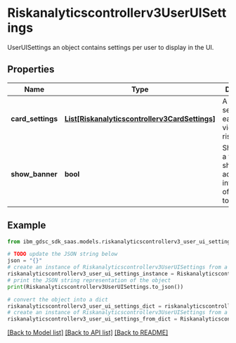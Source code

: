 # Riskanalyticscontrollerv3UserUISettings

UserUISettings an object contains settings per user to display in the UI.

## Properties

Name | Type | Description | Notes
------------ | ------------- | ------------- | -------------
**card_settings** | [**List[Riskanalyticscontrollerv3CardSettings]**](Riskanalyticscontrollerv3CardSettings.md) | A list of card settings for each view(box) of risks. | [optional] 
**show_banner** | **bool** | Show_banner a flag to show additional info in the top of screen or to hide it. | [optional] 

## Example

```python
from ibm_gdsc_sdk_saas.models.riskanalyticscontrollerv3_user_ui_settings import Riskanalyticscontrollerv3UserUISettings

# TODO update the JSON string below
json = "{}"
# create an instance of Riskanalyticscontrollerv3UserUISettings from a JSON string
riskanalyticscontrollerv3_user_ui_settings_instance = Riskanalyticscontrollerv3UserUISettings.from_json(json)
# print the JSON string representation of the object
print(Riskanalyticscontrollerv3UserUISettings.to_json())

# convert the object into a dict
riskanalyticscontrollerv3_user_ui_settings_dict = riskanalyticscontrollerv3_user_ui_settings_instance.to_dict()
# create an instance of Riskanalyticscontrollerv3UserUISettings from a dict
riskanalyticscontrollerv3_user_ui_settings_from_dict = Riskanalyticscontrollerv3UserUISettings.from_dict(riskanalyticscontrollerv3_user_ui_settings_dict)
```
[[Back to Model list]](../README.md#documentation-for-models) [[Back to API list]](../README.md#documentation-for-api-endpoints) [[Back to README]](../README.md)


